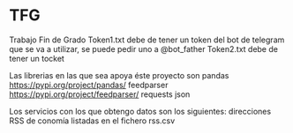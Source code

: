 # TFG
Trabajo Fin de Grado
Token1.txt debe de tener un token del bot de telegram que se va a utilizar, se puede pedir uno a @bot_father
Token2.txt debe de tener un tocket 

Las librerias en las que sea apoya éste proyecto son
pandas https://pypi.org/project/pandas/
feedparser https://pypi.org/project/feedparser/
requests
json

Los servicios con los que obtengo datos son los siguientes:
direcciones RSS de conomía listadas en el fichero rss.csv
